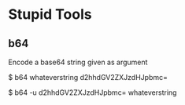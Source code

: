 Stupid Tools
============

b64
---

Encode a base64 string given as argument

  $ b64 whateverstring
  d2hhdGV2ZXJzdHJpbmc=
  
  $ b64 -u d2hhdGV2ZXJzdHJpbmc=
  whateverstring
  

